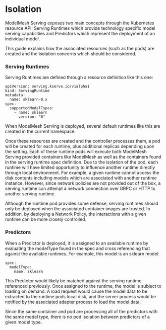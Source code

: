 # Isolation

ModelMesh Serving exposes two main concepts through the Kubernetes resource API: Serving Runtimes which provide technology specific model serving capabilities and Predictors which represent the deployment of an individual model.

This guide explains how the associated resources (such as the pods) are created and the isolation concerns which should be considered.

### Serving Runtimes

Serving Runtimes are defined through a resource definition like this one:

```
apiVersion: serving.kserve.io/v1alpha1
kind: ServingRuntime
metadata:
  name: sklearn-0.x
spec:
  supportedModelTypes:
    - name: sklearn
      version: "0"
```

When ModelMesh Serving is deployed, several default runtimes like this are created in the current namespace.

Once these resources are created and the controller processes them, a pod will be created for each runtime, plus additional replicas depending upon the setting. Each of these runtime pods will execute both ModelMesh Serving provided containers like ModelMesh as well as the containers found in the serving runtime spec definition. Due to the isolation of the pod, each runtime will have limited opportunity to influence another runtime directly through local environment. For example, a given runtime cannot access the disk contents including models which are associated with another runtime instance. However, since network policies are not provided out of the box, a serving runtime can attempt a network connection over GRPC or HTTP to another serving runtime.

Although the runtime pod provides some defense, serving runtimes should only be deployed when the associated container images are trusted. In addition, by deploying a Network Policy, the interactions with a given runtime can be more closely controlled.

### Predictors

When a Predictor is deployed, it is assigned to an available runtime by evaluating the modelType found in the spec and cross referencing that against the available runtimes. For example, this model is an sklearn model:

```
spec:
  modelType:
    name: sklearn
```

This Predictor would likely be matched against the serving runtime referenced previously. Once assigned to the runtime, the model is subject to loading on demand. A load request would cause the model data to be extracted to the runtime pods local disk, and the server process would be notified by the associated adapter process to load the model data.

Since the same container and pod are processing all of the predictors with the same model type, there is no pod isolation between predictors of a given model type.
